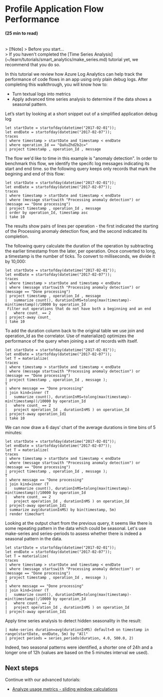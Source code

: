# Profile Application Flow Performance
#### (25 min to read)

<br/>
> [!Note]
> Before you start...<br/>
> If you haven't completed the [Time Series Analysis](~/learn/tutorials/smart_analytics/make_series.md) tutorial yet, we recommend that you do so.

In this tutorial we review how Azure Log Analytics can help track the performance of code flows in an app using only plain debug logs. 
After completing this walkthrough, you will know how to:
* Turn textual logs into metrics
* Apply advanced time series analysis to determine if the data shows a seasonal pattern.

Let’s start by looking at a short snippet out of a simplified application debug log
```AIQL
let startDate = startofday(datetime("2017-02-01"));
let endDate = startofday(datetime("2017-02-07"));
traces
| where timestamp > startDate and timestamp < endDate
| where operation_Id == "QaXuZhd2b2c=" 
| project timestamp , operation_Id , message
```

The flow we'd like to time in this example is "anomaly detection".
In order to benchmark this flow, we identify the specifc log messages indicating its start and end time. 
so the following query keeps only records that mark the begining and end of this flow:
```AIQL
let startDate = startofday(datetime("2017-02-01"));
let endDate = startofday(datetime("2017-02-07"));
traces
| where timestamp > startDate and timestamp < endDate
| where (message startswith "Processing anomaly detection") or (message == "Done processing")
| project timestamp , operation_Id , message 
| order by operation_Id, timestamp asc
| take 10
```

The results show pairs of lines per operation - the first indicated the starting of the Processing anomaly detection flow, and the second indicated its completion.

The following query calculate the duration of the operation by subtracting the earlier timestamp from the later, per operation.
Once converted to long, a timestamp is the number of ticks. To convert to milliseconds, we divide it by 10,000:
```AIQL
let startDate = startofday(datetime("2017-02-01"));
let endDate = startofday(datetime("2017-02-07"));
traces
| where timestamp > startDate and timestamp < endDate
| where (message startswith "Processing anomaly detection") or (message == "Done processing")
| project timestamp , operation_Id , message 
|   summarize count(), durationInMS=tolong(max(timestamp)-min(timestamp))/10000 by operation_Id
 Filter out operations that do not have both a beginning and an end
|   where count_ == 2
| project-away count_
| take 10
```

To add the duration column back to the original table we use join and operation_Id as the correlator.
Use of materialize() optimizes the performance of the query when joining a set of records with itself.
```AIQL
let startDate = startofday(datetime("2017-02-01"));
let endDate = startofday(datetime("2017-02-07"));
let T = materialize(
traces
| where timestamp > startDate and timestamp < endDate
| where (message startswith "Processing anomaly detection") or (message == "Done processing")
| project timestamp , operation_Id , message );
T
| where message == "Done processing"
| join kind=inner (T  
|   summarize count(), durationInMS=tolong(max(timestamp)-min(timestamp))/10000 by operation_Id
|   where count_ == 2
|   project operation_Id , durationInMS ) on operation_Id
| project-away operation_Id1
| take 10
```

We can now draw a 6 days’ chart of the average durations in time bins of 5 minutes:
```AIQL
let startDate = startofday(datetime("2017-02-01"));
let endDate = startofday(datetime("2017-02-07"));
let T = materialize(
traces
| where timestamp > startDate and timestamp < endDate
| where (message startswith "Processing anomaly detection") or (message == "Done processing")
| project timestamp , operation_Id , message );
T
| where message == "Done processing"
| join kind=inner (T  
|   summarize count(), durationInMS=tolong(max(timestamp)-min(timestamp))/10000 by operation_Id
|   where count_ == 2
|   project operation_Id , durationInMS ) on operation_Id
| project-away operation_Id1
| summarize avg(durationInMS) by bin(timestamp, 5m)
| render timechart
```

Looking at the output chart from the previous query, it seems like there is some repeating pattern in the data which could be seasonal.
Let's use make-series and series-periods to assess whether there is indeed a seasonal pattern in the data.
```AIQL
let startDate = startofday(datetime("2017-02-01"));
let endDate = startofday(datetime("2017-02-07"));
let T = materialize(
traces
| where timestamp > startDate and timestamp < endDate
| where (message startswith "Processing anomaly detection") or (message == "Done processing")
| project timestamp , operation_Id , message );
T
| where message == "Done processing"
| join kind=inner (T  
|   summarize count(), durationInMS=tolong(max(timestamp)-min(timestamp))/10000 by operation_Id
|   where count_ == 2
|   project operation_Id , durationInMS ) on operation_Id
| project-away operation_Id1
```

Apply time series analysis to detect hidden seasonality in the result:
```AIQL
| make-series duration=avg(durationInMS) default=0 on timestamp in range(startDate, endDate, 5m) by "All"
| project periods = series_periods(duration, 4.0, 500.0, 2)
```

Indeed, two seasonal patterns were identified, a shorter one of 24h and a longer one of 12h (values are based on the 5 minutes interval we used).


## Next steps
Continue with our advanced tutorials:
* [Analyze usage metrics - sliding window calculations](~/examples/new/sliding_window_calculations.md)